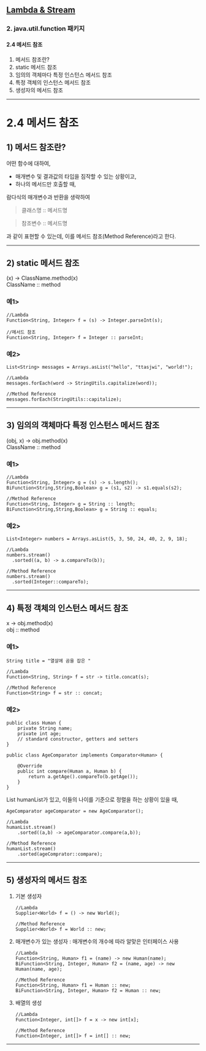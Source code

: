 ## <a href = "../README.md" target="_blank">Lambda & Stream</a>
### 2. java.util.function 패키지
#### 2.4 메서드 참조
1) 메서드 참조란?
2) static 메서드 참조
3) 임의의 객체마다 특정 인스턴스 메서드 참조
4) 특정 객체의 인스턴스 메서드 참조
5) 생성자의 메서드 참조

---

# 2.4 메서드 참조
## 1) 메서드 참조란?
어떤 함수에 대하여,
- 매개변수 및 결과값의 타입을 짐작할 수 있는 상황이고,
- 하나의 메서드만 호출할 때,  

람다식의 매개변수과 반환을 생략하여
> 클래스명 :: 메서드명

> 참조변수 :: 메서드명

과 같이 표현할 수 있는데, 이를 메서드 참조(Method Reference)라고 한다.

---

## 2) static 메서드 참조
(x) -> ClassName.method(x)  
ClassName :: method

### 예1>
```
//Lambda
Function<String, Integer> f = (s) -> Integer.parseInt(s);

//메서드 참조
Function<String, Integer> f = Integer :: parseInt;
```

### 예2>
```
List<String> messages = Arrays.asList("hello", "ttasjwi", "world!");

//Lambda
messages.forEach(word -> StringUtils.capitalize(word));

//Method Reference
messages.forEach(StringUtils::capitalize);
```

---

## 3) 임의의 객체마다 특정 인스턴스 메서드 참조
(obj, x) -> obj.method(x)  
ClassName :: method

### 예1>
```
//Lambda 
Function<String, Integer> g = (s) -> s.length();
BiFunction<String,String,Boolean> g = (s1, s2) -> s1.equals(s2);

//Method Reference
Function<String, Integer> g = String :: length;
BiFunction<String,String,Boolean> g = String :: equals;
```
### 예2>
```
List<Integer> numbers = Arrays.asList(5, 3, 50, 24, 40, 2, 9, 18);

//Lambda
numbers.stream()
  .sorted((a, b) -> a.compareTo(b));

//Method Reference
numbers.stream()
  .sorted(Integer::compareTo);
```
---

## 4) 특정 객체의 인스턴스 메서드 참조
x -> obj.method(x)  
obj :: method

### 예1>
```
String title = "열살에 곰을 잡은 "

//Lambda
Function<String, String> f = str -> title.concat(s);

//Method Reference
Function<String> f = str :: concat;
```

### 예2>
```
public class Human {
    private String name;
    private int age;
    // standard constructor, getters and setters
}

public class AgeComparator implements Comparator<Human> {

    @Override
    public int compare(Human a, Human b) {
        return a.getAge().compareTo(b.getAge());
    }
}
```
List<Human> humanList가 있고, 이들의 나이를 기준으로 정렬을 하는 상황이 있을 때,
```
AgeComparator ageComparator = new AgeComparator();

//Lambda
humanList.stream()
    .sorted((a,b) -> ageComparator.compare(a,b));

//Method Reference
humanList.stream()
    .sorted(ageComprator::compare);
```



---

## 5) 생성자의 메서드 참조
1. 기본 생성자
    ```
    //Lambda
    Supplier<World> f = () -> new World();
    
    //Method Reference
    Supplier<World> f = World :: new;
    ```
2. 매개변수가 있는 생성자 : 매개변수의 개수에 따라 알맞은 인터페이스 사용
    ```
    //Lambda
    Function<String, Human> f1 = (name) -> new Human(name);
    BiFunction<String, Integer, Human> f2 = (name, age) -> new Human(name, age);
    
    //Method Reference
    Function<String, Human> f1 = Human :: new;
    BiFunction<String, Integer, Human> f2 = Human :: new;
    ```
3. 배열의 생성
    ```
    //Lambda
    Function<Integer, int[]> f = x -> new int[x];
    
    //Method Reference
    Function<Integer, int[]> f = int[] :: new;
    ```
---